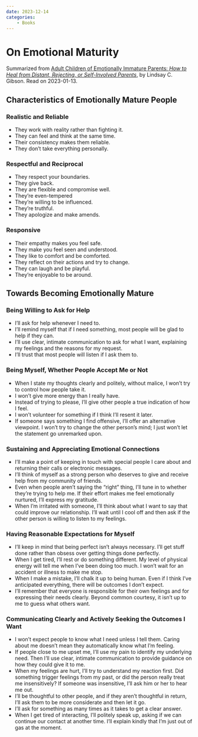 ```yaml
---
date: 2023-12-14
categories:
    - Books
---
```


# On Emotional Maturity

Summarized from [Adult Children of Emotionally Immature Parents: _How to Heal from Distant, Rejecting, or Self-Involved Parents_][book], by Lindsay C. Gibson. Read on 2023-01-13.

<!-- more -->

## Characteristics of Emotionally Mature People

### Realistic and Reliable

-   They work with reality rather than fighting it.
-   They can feel and think at the same time.
-   Their consistency makes them reliable.
-   They don’t take everything personally.

### Respectful and Reciprocal

-   They respect your boundaries.
-   They give back.
-   They are flexible and compromise well.
-   They’re even-tempered
-   They’re willing to be influenced.
-   They’re truthful.
-   They apologize and make amends.

### Responsive

-   Their empathy makes you feel safe.
-   They make you feel seen and understood.
-   They like to comfort and be comforted.
-   They reflect on their actions and try to change.
-   They can laugh and be playful.
-   They’re enjoyable to be around.

## Towards Becoming Emotionally Mature

### Being Willing to Ask for Help

-   I’ll ask for help whenever I need to.
-   I’ll remind myself that if I need something, most people will be glad to help if they can.
-   I’ll use clear, intimate communication to ask for what I want, explaining my feelings and the reasons for my request.
-   I’ll trust that most people will listen if I ask them to.

### Being Myself, Whether People Accept Me or Not

-   When I state my thoughts clearly and politely, without malice, I won’t try to control how people take it.
-   I won’t give more energy than I really have.
-   Instead of trying to please, I’ll give other people a true indication of how I feel.
-   I won’t volunteer for something if I think I’ll resent it later.
-   If someone says something I find offensive, I’ll offer an alternative viewpoint. I won’t try to change the other person’s mind; I just won’t let the statement go unremarked upon.

### Sustaining and Appreciating Emotional Connections

-   I’ll make a point of keeping in touch with special people I care about and returning their calls or electronic messages.
-   I’ll think of myself as a strong person who deserves to give and receive help from my community of friends.
-   Even when people aren’t saying the “right” thing, I’ll tune in to whether they’re trying to help me. If their effort makes me feel emotionally nurtured, I’ll express my gratitude.
-   When I’m irritated with someone, I’ll think about what I want to say that could improve our relationship. I’ll wait until I cool off and then ask if the other person is willing to listen to my feelings.

### Having Reasonable Expectations for Myself

-   I’ll keep in mind that being perfect isn’t always necessary. I’ll get stuff done rather than obsess over getting things done perfectly.
-   When I get tired, I’ll rest or do something different. My level of physical energy will tell me when I’ve been doing too much. I won’t wait for an accident or illness to make me stop.
-   When I make a mistake, I’ll chalk it up to being human. Even if I think I’ve anticipated everything, there will be outcomes I don’t expect.
-   I’ll remember that everyone is responsible for their own feelings and for expressing their needs clearly. Beyond common courtesy, it isn’t up to me to guess what others want.

### Communicating Clearly and Actively Seeking the Outcomes I Want

-   I won’t expect people to know what I need unless I tell them. Caring about me doesn’t mean they automatically know what I’m feeling.
-   If people close to me upset me, I’ll use my pain to identify my underlying need. Then I’ll use clear, intimate communication to provide guidance on how they could give it to me.
-   When my feelings are hurt, I’ll try to understand my reaction first. Did something trigger feelings from my past, or did the person really treat me insensitively? If someone was insensitive, I’ll ask him or her to hear me out.
-   I’ll be thoughtful to other people, and if they aren’t thoughtful in return, I’ll ask them to be more considerate and then let it go.
-   I’ll ask for something as many times as it takes to get a clear answer.
-   When I get tired of interacting, I’ll politely speak up, asking if we can continue our contact at another time. I’ll explain kindly that I’m just out of gas at the moment.

[book]: https://www.goodreads.com/en/book/show/23129659
